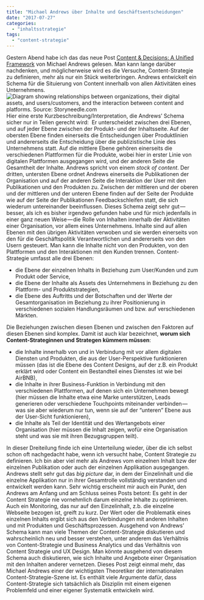 ```yaml
---
title: "Michael Andrews über Inhalte und Geschäftsentscheidungen"
date: "2017-07-27"
categories: 
  - "inhaltsstrategie"
tags: 
  - "content-strategie"
---
```


Gestern Abend habe ich das das neue Post [Content & Decisions: A Unified Framework](http://storyneedle.com/content-decisions-unified-framework/) von Michael Andrews gelesen. Man kann lange darüber nachdenken, und möglicherweise wird es die Versuche, Content-Strategie zu definieren, mehr als nur ein Stück weiterbringen. Andrews entwickelt ein Schema für die Situierung von Content innerhalb von allen Aktivitäten eines Unternehmens. ![Diagram showing relationships between organizations, their digital assets, and users/customers, and the interaction between content and platforms. Source: Storyneedle.com](https://i1.wp.com/storyneedle.com/wp-content/uploads/2017/07/contentdecisions.png?w=1208&ssl=1 "Diagram showing relationships between organizations, their digital assets, and users/customers, and the interaction between content and platforms. Source: Storyneedle.com") Hier eine erste Kurzbeschreibung/Interpretation, die Andrews’ Schema sicher nur in Teilen gerecht wird:  Er unterscheidet zwischen drei Ebenen, und auf jeder Ebene zwischen der Produkt- und der Inhaltsseite. Auf der obersten Ebene finden einerseits die Entscheidungen über Produktlinien und andererseits die Entscheidung über die publizistische Linie des Unternehmens statt. Auf die mittlere Ebene gehören einerseits die verschiedenen Plattformen für die Produkte, wobei hier in erster Linie von digitalen Plattformen ausgegangen wird, und der anderen Seite die Gesamtheit der Inhalte. Andrews spricht von einem _stock of content_. Der dritten, untersten Ebene ordnet Andrews einerseits die Publikationen der Organisation und auf der anderen Seite die Interaktion der User mit den Publikationen und den Produkten zu. Zwischen der mittleren und der oberen und der mittleren und der unteren Ebene finden auf der Seite der Produkte wie auf der Seite der Publikationen Feedbackschleifen statt, die sich wiederum untereinander beeinflussen. Dieses Schema zeigt sehr gut — besser, als ich es bisher irgendwo gefunden habe und für mich jedenfalls in einer ganz neuen Weise — die Rolle von Inhalten innerhalb der Aktivitäten einer Organisation, vor allem eines Unternehmens. Inhalte sind auf allen Ebenen mit den übrigen Aktivitäten verwoben und sie werden einerseits von den für die Geschäftspolitik Verantwortlichen und andererseits von den Usern gesteuert. Man kann die Inhalte nicht von den Produkten, von den Plattformen und den Interaktionen mit den Kunden trennen. Content-Strategie umfasst alle drei Ebenen:

- die Ebene der einzelnen Inhalts in Beziehung zum User/Kunden und zum Produkt oder Service,
- die Ebene der Inhalte als Assets des Unternehmens in Beziehung zu den Plattform- und Produktstrategien,
- die Ebene des Auftritts und der Botschaften und der Werte der Gesamtorganisation im Beziehung zu ihrer Positionierung in verschiedenen sozialen Handlungsräumen und bzw. auf verschiedenen Märkten.

Die Beziehungen zwischen diesen Ebenen und zwischen den Faktoren auf diesen Ebenen sind komplex. Damit ist auch klar bezeichnet, **worum sich Content-Strateginnen und Strategen kümmern müssen**:

- die Inhalte innerhalb von und in Verbindung mit vor allem digitalen Diensten und Produkten, die aus der User-Perspektive funktionieren müssen (das ist die Ebene des Content Designs, auf der z.B. ein Produkt erklärt wird oder Content ein Bestandteil eines Dienstes ist wie bei AirBNB),
- die Inhalte in ihrer Business-Funktion in Verbindung mit den verschiedenen Plattformen, auf denen sich ein Unternehmen bewegt (hier müssen die Inhalte etwa eine Marke unterstützen, Leads generieren oder verschiedene Touchpoints miteinander verbinden — was sie aber wiederum nur tun, wenn sie auf der “unteren” Ebene aus der User-Sicht funktionieren),
- die Inhalte als Teil der Identität und des Wertangebots einer Organisation (hier müssen die Inhalt zeigen, wofür eine Organisation steht und was sie mit ihren Bezugsgruppen teilt).

In dieser Dreiteilung finde ich eine Unterteilung wieder, über die ich selbst schon oft nachgedacht habe, wenn ich versucht habe, Content Strategie zu definieren. Ich bin aber viel mehr als Andrews vom einzelnen Inhalt bzw der einzelnen Publikation oder auch der einzelnen Applikation ausgegangen. Andrews stellt sehr gut das _big picture_ dar, in dem der Einzelinhalt und die einzelne Applikation nur in ihrer Gesamtrolle vollständig verstanden und entwickelt werden kann. Sehr wichtig erscheint mir auch ein Punkt, den Andrews am Anfang und am Schluss seines Posts betont: Es geht in der Content Strategie nie vornehmlich darum einzelne Inhalte zu optimieren. Auch ein Monitoring, das nur auf den Einzelinhalt, z.b. die einzelne Webseite bezogen ist, greift zu kurz. Der Wert oder die Problematik eines einzelnen Inhalts ergibt sich aus den Verbindungen mit anderen Inhalten und mit Produkten und Geschäftsprozessen. Ausgehend von Andrews’ Schema kann man viele Themen der Content-Strategie diskutieren und wahrscheinlich neu und besser verstehen, unter anderem das Verhältnis von Content-Strategie und Business Analytics und das Verhältnis von Content Strategie und UX Design. Man könnte ausgehend von diesem Schema auch diskutieren, wie sich Inhalte und Angebote einer Organisation mit den Inhalten anderer vernetzen. Dieses Post zeigt einmal mehr, das Michael Andrews einer der wichtigsten Theoretiker der internationalen Content-Strategie-Szene ist. Es enthält viele Argumente dafür, dass Content-Strategie sich tatsächlich als Disziplin mit einem eigenen Problemfeld und einer eigener Systematik entwickeln wird.
